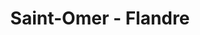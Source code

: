 ---
guid: "0adb5fa5bed8"
title: "Saint-Omer - Flandre"
latlng: "50.748581, 2.249238"
youtubeId: "1_5OhyUard4" 
---